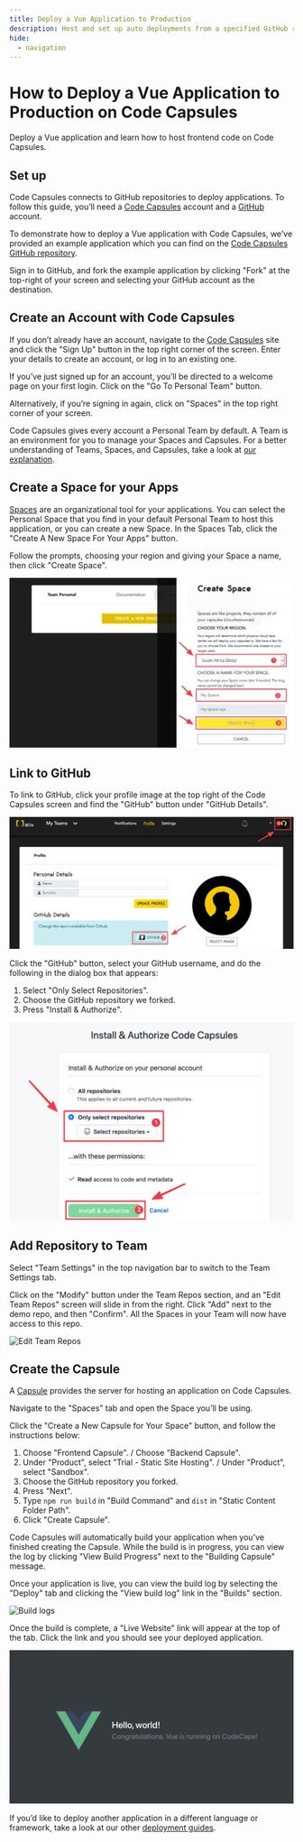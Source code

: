 ```yaml
---
title: Deploy a Vue Application to Production
description: Host and set up auto deployments from a specified GitHub repo branch for a Vue application. 
hide:
  - navigation
---
```


# How to Deploy a Vue Application to Production on Code Capsules

Deploy a Vue application and learn how to host frontend code on Code Capsules. 

## Set up

Code Capsules connects to GitHub repositories to deploy applications. To follow this guide, you’ll need a [Code Capsules](https://codecapsules.io/) account and a [GitHub](https://github.com/) account.

To demonstrate how to deploy a Vue application with Code Capsules, we’ve provided an example application which you can find on the [Code Capsules GitHub repository](https://github.com/codecapsules-io/demo-vue).

Sign in to GitHub, and fork the example application by clicking "Fork" at the top-right of your screen and selecting your GitHub account as the destination.

## Create an Account with Code Capsules

If you don’t already have an account, navigate to the [Code Capsules](https://codecapsules.io/) site and click the "Sign Up" button in the top right corner of the screen. Enter your details to create an account, or log in to an existing one.

If you’ve just signed up for an account, you’ll be directed to a welcome page on your first login. Click on the "Go To Personal Team" button.

Alternatively, if you’re signing in again, click on "Spaces" in the top right corner of your screen.

Code Capsules gives every account a Personal Team by default. A Team is an environment for you to manage your Spaces and Capsules. For a better understanding of Teams, Spaces, and Capsules, take a look at [our explanation](https://codecapsules.io/docs/FAQ/teams-spaces-capsules/).

## Create a Space for your Apps

[Spaces](https://codecapsules.io/docs/FAQ/what-is-a-space/) are an organizational tool for your applications. You can select the Personal Space that you find in your default Personal Team to host this application, or you can create a new Space. In the Spaces Tab, click the "Create A New Space For Your Apps" button. 

Follow the prompts, choosing your region and giving your Space a name, then click "Create Space".

![space name](../assets/deployment/vue/space-name.png)

## Link to GitHub

To link to GitHub, click your profile image at the top right of the Code Capsules screen and find the "GitHub" button under "GitHub Details".

![git-button](../assets/deployment/vue/git-button.png)

Click the "GitHub" button, select your GitHub username, and do the following in the dialog box that appears:

1. Select "Only Select Repositories".
2. Choose the GitHub repository we forked.
3. Press "Install & Authorize".

![install&authorize](../assets/deployment/vue/github-integration.png)

## Add Repository to Team

Select "Team Settings" in the top navigation bar to switch to the Team Settings tab.

Click on the "Modify" button under the Team Repos section, and an "Edit Team Repos" screen will slide in from the right. Click "Add" next to the demo repo, and then "Confirm". All the Spaces in your Team will now have access to this repo.

![Edit Team Repos](../assets/deployment/react/team-repos.gif)

## Create the Capsule

A [Capsule](https://codecapsules.io/docs/FAQ/what-is-a-capsule/) provides the server for hosting an application on Code Capsules.

Navigate to the "Spaces" tab and open the Space you’ll be using.

Click the "Create a New Capsule for Your Space" button, and follow the instructions below:

1. Choose "Frontend Capsule". / Choose "Backend Capsule".
2. Under "Product", select "Trial - Static Site Hosting". / Under "Product", select "Sandbox".
3. Choose the GitHub repository you forked.
4. Press "Next".
5. Type `npm run build` in "Build Command" and `dist` in "Static Content Folder Path".
6. Click "Create Capsule".

Code Capsules will automatically build your application when you’ve finished creating the Capsule. While the build is in progress, you can view the log by clicking "View Build Progress" next to the "Building Capsule" message.

Once your application is live, you can view the build log by selecting the "Deploy" tab and clicking the "View build log" link in the "Builds" section.

![Build logs](../assets/deployment/vue/frontend-capsule-build-logs.png)

Once the build is complete, a "Live Website" link will appear at the top of the tab. Click the link and you should see your deployed application.

![Deployed App](../assets/deployment/vue/cc-vue-app.png)

If you’d like to deploy another application in a different language or framework, take a look at our other [deployment guides](/docs/deployment/).

